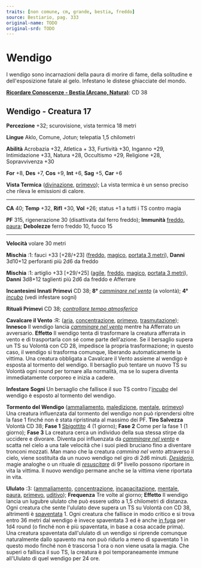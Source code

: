 ```yaml
---
traits: [non comune, cm, grande, bestia, freddo]
source: Bestiario, pag. 333
original-name: TODO
original-srd: TODO
---
```


# Wendigo

I wendigo sono incarnazioni della paura di morire di fame, della solitudine e
dell'esposizione fatale al gelo. Infestano le distese ghiacciate del mondo.

**[Ricordare Conoscenze - Bestia (Arcano, Natura)](/azioni/ricordare-conoscenze)**:
CD 38

## Wendigo - Creatura 17

**Percezione** +32; scurovisione, vista termica 18 metri

**Lingue** Aklo, Comune, Jotun; telepatia 1,5 chilometri

**Abilità** Acrobazia +32, Atletica + 33, Furtività +30, Inganno +29,
Intimidazione +33, Natura +28, Occultismo +29, Religione +28, Sopravvivenza +30

**For** +8, **Des** +7, **Cos** +9, **Int** +6, **Sag** +5, **Car** +6

**Vista Termica** ([divinazione](/tratti/divinazione),
[primevo](/tratti/primevo)); La vista termica è un senso preciso che rileva le
emissioni di calore.

---

**CA** 40; **Temp** +32, **Rifl** +30, **Vol** +26; status +1 a tutti i TS
contro magia

**PF** 315, rigenerazione 30 (disattivata dal ferro freddo); **Immunità**
[freddo](/tratti/freddo), [paura](/tratti/paura); **Debolezze** ferro freddo 10,
fuoco 15

---

**Velocità** volare 30 metri

**Mischia** :1: fauci +33 \[+28/+23] ([freddo](/tratti/freddo),
[magico](/tratti/magico), [portata 3 metri](/tratti/portata)), **Danni** 3d10+12
perforanti più 2d6 da freddo

**Mischia** :1: artiglio +33 \[+29/+25] ([agile](/tratti/agile),
[freddo](/tratti/freddo), [magico](/tratti/magico),
[portata 3 metri](/tratti/portata)), **Danni** 3d8+12 taglienti più 2d6 da
freddo e Afferrare

**Incantesimi Innati Primevi** CD 38; **8°**
_[camminare nel vento](/incantesimi/camminare-nel-vento)_ (a volontà); **4°**
_[incubo](/incantesimi/incubo)_ (vedi infestare sogni)

**Rituali Primevi** CD 38;
_[controllare tempo atmosferico](/incantesimi/rituali)_

**Cavalcare il Vento** :R: ([aria](/tratti/aria),
[concentrazione](/tratti/concentrazione), [primevo](/tratti/primevo),
[trasmutazione](/tratti/trasmutazione)); **Innesco** Il wendigo lancia
_[camminare nel vento](/incantesimi/camminare-nel-vento)_ mentre ha Afferrato un
avversario. **Effetto** Il wendigo tenta di trasformare la creatura afferrata in
vento e di trasportarla con sé come parte dell'azione. Se il bersaglio supera un
TS su Volontà con CD 28, impedisce la propria trasformazione; in questo caso, il
wendigo si trasforma comunque, liberando automaticamente la vittima. Una
creatura obbligata a Cavalcare il Vento assieme al wendigo è esposta al tormento
del wendigo. Il bersaglio può tentare un nuovo TS su Volontà ogni round per
tornare alla normalità, ma se lo supera diventa immediatamente corporeo e inizia
a cadere.

**Infestare Sogni** Un bersaglio che fallisce il suo TS contro
l'_[incubo](/incantesimi/incubo)_ del wendigo è esposto al tormento del wendigo.

**Tormento del Wendigo** ([ammaliamento](/tratti/ammaliamento),
[maledizione](/tratti/maledizione), [mentale](/tratti/mentale),
[primevo](/tratti/primevo)) Una creatura influenzata dal tormento del wendigo
non può riprendersi oltre la fase 1 finché non è stata ripristinata al massimo
dei PF. **Tiro Salvezza** Volontà CD 38; **Fase 1**
[Sbigottito](/condizioni/sbigottito) 4 (1 giorno); **Fase 2** Come per la fase 1
(1 giorno); **Fase 3** La creatura cerca un individuo della sua stessa stirpe da
uccidere e divorare. Diventa poi influenzata da
_[camminare nel vento](/incantesimi/camminare-nel-vento)_ e scatta nel cielo a
una tale velocità che i suoi piedi bruciano fino a diventare tronconi mozzati.
Man mano che la creatura _cammina nel vento_ attraverso il cielo, viene
sostituita da un nuovo wendigo nel giro di 2d6 minuti.
_[Desiderio](/incantesimi/desiderio)_, magie analoghe o un rituale di
_[resuscitare](/incantesimi/rituali)_ di 9° livello possono riportare in vita la
vittima. Il nuovo wendigo permane anche se la vittima viene riportata in vita.

**Ululato** :3: ([ammaliamento](/tratti/ammaliamento),
[concentrazione](/tratti/concentrazione),
[incapacitazione](/tratti/incapacitazione), [mentale](/tratti/mentale),
[paura](/tratti/paura), [primevo](/tratti/primevo), [uditivo](/tratti/uditivo));
**Frequenza** Tre volte al giorno; **Effetto** Il wendigo lancia un lugubre
ululato che può essere udito a 1,5 chilometri di distanza. Ogni creatura che
sente l'ululato deve supera un TS su Volontà con CD 38, altrimenti è
[spaventata](/condizioni/spaventato) 1. Ogni creatura che fallisce in modo
critico e si trova entro 36 metri dal wendigo è invece spaventata 3 ed è anche
[in fuga](/condizioni/in-fuga) per 1d4 round (o finché non è più spaventata, in
base a cosa accade prima). Una creatura spaventata dall'ululato di un wendigo si
riprende comunque naturalmente dallo spavento ma non può ridurlo a meno di
spaventato 1 in questo modo finché non è trascorsa 1 ora o non viene usata la
magia. Che superi o fallisca il suo TS, la creatura è poi temporaneamente immune
all'Ululato di quel wendigo per 24 ore.
